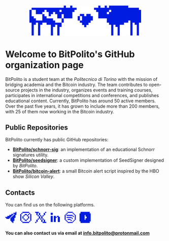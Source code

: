 <p align="center">
  <img width="70%" src="./icon-bitpolito-bull&cow.svg" alt="BitPolito Logo" />
</p>

# Welcome to **BitPolito**'s GitHub organization page

BitPolito is a student team at the *Politecnico di Torino* with the mission of bridging academia and the Bitcoin industry. The team contributes to open-source projects in the industry, organizes events and training courses, participates in international competitions and conferences, and publishes educational content. Currently, BitPolito has around 50 active members. Over the past five years, it has grown to include more than 200 members, with 25 of them now working in the Bitcoin industry.

## Public Repositories
BitPolito currently has public GitHub repositories:
- **[BitPolito/schnorr-sig](https://github.com/BitPolito/schnorr-sig)**: an implementation of an educational Schnorr signatures utility.
- **[BitPolito/seedsigner](https://github.com/BitPolito/seedsigner)**: a custom implementation of SeedSigner designed by *BitPolito*.
- **[BitPolito/bitcoin-alert](https://github.com/BitPolito/bitcoin-alert)**: a small Bitcoin alert script inspired by the HBO show *Silicon Valley*.

## Contacts
You can find us on the following platforms.

[<img height="35" width="35" src="./telegram.png" alt="BitPolito | Telegram Forum" />][telegram] &nbsp;
[<img height="35" width="35" src="./instagram.png" alt="BitPolito | Instagram" />][instagram] &nbsp;
[<img height="35" width="35" src="./x.png" alt="BitPolito | X" />][X] &nbsp;
[<img height="35" width="35" src="./linkedin.png" alt="BitPolito | LinkedIn" />][linkedin] &nbsp;
[<img height="35" width="35" src="./spotify.png" alt="BitPolito | Spotify" />][spotify] &nbsp;
[<img height="35" width="35" src="./youtube.png" alt="BitPolito | YouTube" />][youtube] &nbsp;

#### You can also contact us via email at [info.bitpolito@protonmail.com](mailto:info@bitpolito.it)

[telegram]: https://t.me/BitPolito
[instagram]: https://www.instagram.com/bitpolito/
[X]: https://x.com/bitpolito
[youtube]: https://www.youtube.com/BitPolito
[spotify]: https://open.spotify.com/show/3xXqSrkyLloGhTozWMnuhH
[linkedin]: https://www.linkedin.com/company/bitpolito
